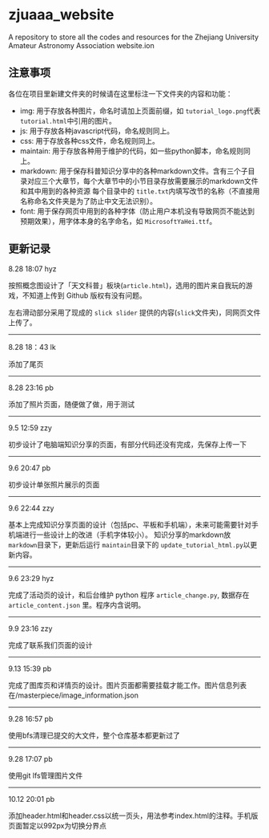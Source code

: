 # zjuaaa_website

A repository to store all the codes and resources for the Zhejiang University Amateur Astronomy Association website.ion

## 注意事项

各位在项目里新建文件夹的时候请在这里标注一下文件夹的内容和功能：

+ img: 用于存放各种图片，命名时请加上页面前缀，如 `tutorial_logo.png`代表 `tutorial.html`中引用的图片。
+ js: 用于存放各种javascript代码，命名规则同上。
+ css: 用于存放各种css文件，命名规则同上。
+ maintain: 用于存放各种用于维护的代码，如一些python脚本，命名规则同上。
+ markdown: 用于保存科普知识分享中的各种markdown文件。含有三个子目录对应三个大章节，每个大章节中的小节目录存放需要展示的markdown文件和其中用到的各种资源
  每个目录中的 `title.txt`内填写改节的名称（不直接用名称命名文件夹是为了防止中文无法识别）。
+ font: 用于保存网页中用到的各种字体（防止用户本机没有导致网页不能达到预期效果），用字体本身的名字命名，如 `MicrosoftYaHei.ttf`。

## 更新记录

8.28 18:07 hyz

按照概念图设计了「天文科普」板块(`article.html`)，选用的图片来自我玩的游戏，不知道上传到 Github 版权有没有问题。

左右滑动部分采用了现成的 `slick slider` 提供的内容(`slick`文件夹)，同网页文件上传了。

---

8.28 18：43 lk

添加了尾页

---

8.28 23:16 pb

添加了照片页面，随便做了做，用于测试

---

9.5 12:59 zzy

初步设计了电脑端知识分享的页面，有部分代码还没有完成，先保存上传一下

---

9.6 20:47 pb

初步设计单张照片展示的页面

---

9.6 22:44 zzy

基本上完成知识分享页面的设计（包括pc、平板和手机端），未来可能需要针对手机端进行一些设计上的改进（手机字体较小）。
知识分享的markdown放 `markdown`目录下，更新后运行 `maintain`目录下的 `update_tutorial_html.py`以更新内容。

---

9.6 23:29 hyz

完成了活动页的设计，和后台维护 python 程序 `article_change.py`, 数据存在 `article_content.json` 里。程序内含说明。

---

9.9 23:16 zzy

完成了联系我们页面的设计

---

9.13 15:39 pb

完成了图库页和详情页的设计。图片页面都需要挂载才能工作。图片信息列表在/masterpiece/image_information.json

---

9.28 16:57 pb

使用bfs清理已提交的大文件，整个仓库基本都更新过了

---

9.28 17:07 pb

使用git lfs管理图片文件

---

10.12 20:01 pb

添加header.html和header.css以统一页头，用法参考index.html的注释。手机版页面暂定以992px为切换分界点
